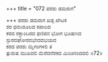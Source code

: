 +++
title = "072 ಪರಶು ಡಮರುಗ"

+++
ಪರಶು ಡಮರುಗ ಖಡ್ಗ ಖೇಟಕ  
ಶರ ಧನುಃಶೂಲದ ಕಪಾಲದ  
ಕರದ ರಕ್ತಾಂಬರದ ಫಣಿಪನ ಭೋಗ ಭೂಷಣದ   
ಸ್ಫುರದಘೋರದಭೇದದಭಯದ  
ಕರದ ಪರಶು ಮೃಗಂಗಳಲಿ ತ     
ತ್ಪುರುಷ ಮುಖದಲಿ ಮೆರೆದನೆರಕದ ಮಿಂಚಿನಂದದಲಿ  ॥72॥